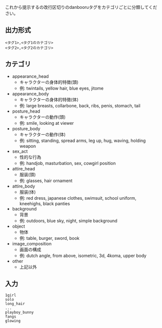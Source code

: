 これから提示するの改行区切りのdanbooruタグをカテゴリごとに分類してください。

## 出力形式
```csv
<タグ1>,<タグ1のカテゴリ>
<タグ2>,<タグ2のカテゴリ>
```

## カテゴリ
- appearance_head
  - キャラクターの身体的特徴(頭)
  - 例: twintails, yellow hair, blue eyes, jitome
- appearance_body
  - キャラクターの身体的特徴(体)
  - 例: large breasts, collarbone, back, ribs, penis, stomach, tail
- posture_head
  - キャラクターの動作(頭)
  - 例: smile, looking at viewer
- posture_body
  - キャラクターの動作(体)
  - 例: sitting, standing, spread arms, leg up, hug, waving, holding weapon
- sex_act
  - 性的な行為
  - 例: handjob, masturbation, sex, cowgirl position
- attire_head
  - 服装(頭)
  - 例: glasses, hair ornament
- attire_body
  - 服装(体)
  - 例: red dress, japanese clothes, swimsuit, school uniform, kneehighs, black panties
- background
  - 背景
  - 例: outdoors, blue sky, night, simple background
- object
  - 物体
  - 例: table, burger, sword, book
- image_composition
  - 画面の構成
  - 例: dutch angle, from above, isometric, 3d, 4koma, upper body
- other
  - 上記以外

## 入力
```
1girl
solo
long_hair
...
playboy_bunny
fangs
glowing
```
